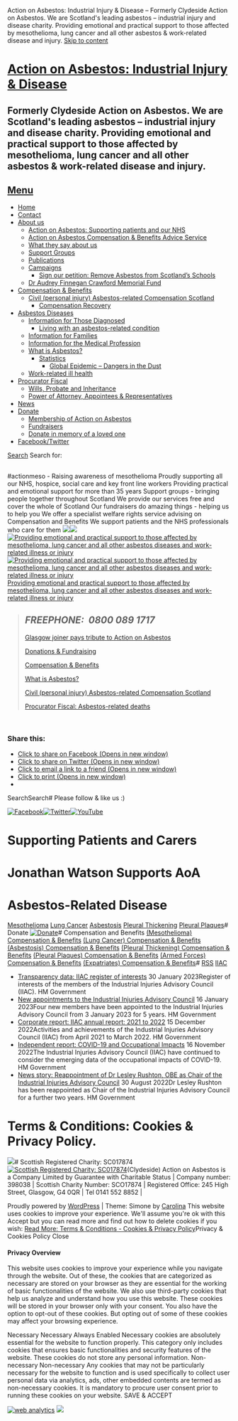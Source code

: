 
Action on Asbestos: Industrial Injury & Disease – Formerly Clydeside Action on Asbestos. We are Scotland's leading asbestos – industrial injury and disease charity. Providing emotional and practical support to those affected by mesothelioma, lung cancer and all other asbestos & work-related disease and injury.
[Skip to content](#content)
 
# [Action on Asbestos: Industrial Injury & Disease](https://www.clydesideactiononasbestos.org.uk/)
## Formerly Clydeside Action on Asbestos. We are Scotland's leading asbestos – industrial injury and disease charity. Providing emotional and practical support to those affected by mesothelioma, lung cancer and all other asbestos & work-related disease and injury.
## [Menu](#)
* [Home](https://www.clydesideactiononasbestos.org.uk/)
* [Contact](https://www.clydesideactiononasbestos.org.uk/contact-us)
* [About us](https://www.clydesideactiononasbestos.org.uk/about-action-on-asbestos)
	+ [Action on Asbestos: Supporting patients and our NHS](https://www.clydesideactiononasbestos.org.uk/about-action-on-asbestos/action-on-asbestos-supporting-our-nhs)
	+ [Action on Asbestos Compensation & Benefits Advice Service](https://www.clydesideactiononasbestos.org.uk/about-action-on-asbestos/action-on-asbestos-welfare-rights-service)
	+ [What they say about us](https://www.clydesideactiononasbestos.org.uk/about-action-on-asbestos/what-they-say-about-us)
	+ [Support Groups](https://www.clydesideactiononasbestos.org.uk/about-action-on-asbestos/support-groups)
	+ [Publications](https://www.clydesideactiononasbestos.org.uk/new-information-booklets)
	+ [Campaigns](https://www.clydesideactiononasbestos.org.uk/about-action-on-asbestos/campaigns)
		- [Sign our petition: Remove Asbestos from Scotland’s Schools](https://www.clydesideactiononasbestos.org.uk/asbestos-in-schools)
	+ [Dr Audrey Finnegan Crawford Memorial Fund](https://www.clydesideactiononasbestos.org.uk/about-action-on-asbestos/dr-audrey-finnegan-crawford-memorial-fund)
* [Compensation & Benefits](https://www.clydesideactiononasbestos.org.uk/compensation-and-benefits)
	+ [Civil (personal injury) Asbestos-related Compensation Scotland](https://www.clydesideactiononasbestos.org.uk/compensation-and-benefits/civil-compensation)
		- [Compensation Recovery](https://www.clydesideactiononasbestos.org.uk/compensation-and-benefits/civil-compensation/compensation-recovery)
* [Asbestos Diseases](https://www.clydesideactiononasbestos.org.uk/asbestos-related-disease)
	+ [Information for Those Diagnosed](https://www.clydesideactiononasbestos.org.uk/information-for-those-affected)
		- [Living with an asbestos-related condition](https://www.clydesideactiononasbestos.org.uk/asbestos-related-disease/toolkit)
	+ [Information for Families](https://www.clydesideactiononasbestos.org.uk/information-for-families)
	+ [Information for the Medical Profession](https://www.clydesideactiononasbestos.org.uk/information-for-the-medical-profession)
	+ [What is Asbestos?](https://www.clydesideactiononasbestos.org.uk/asbestos-related-disease/what-is-asbestos)
		- [Statistics](https://www.clydesideactiononasbestos.org.uk/information-for-the-medical-profession/statistics)
			* [Global Epidemic – Dangers in the Dust](https://www.clydesideactiononasbestos.org.uk/information-for-the-medical-profession/statistics/global-epidemic-dangers-in-the-dust)
	+ [Work-related ill health](https://www.clydesideactiononasbestos.org.uk/information-for-the-medical-profession/work-related-ill-health-and-occupational-disease-in-great-britain)
* [Procurator Fiscal](https://www.clydesideactiononasbestos.org.uk/information-for-the-medical-profession/posthumous-claims)
	+ [Wills, Probate and Inheritance](https://www.clydesideactiononasbestos.org.uk/information-for-the-medical-profession/posthumous-claims/wills-probate-and-inheritance)
	+ [Power of Attorney, Appointees & Representatives](https://www.clydesideactiononasbestos.org.uk/compensation-and-benefits/mesothelioma-compensation-benefits/power-of-attorney-appointees-representatives)
* [News](https://www.clydesideactiononasbestos.org.uk/category/action-on-asbestos-news)
* [Donate](https://www.clydesideactiononasbestos.org.uk/donations-and-fundraising)
	+ [Membership of Action on Asbestos](https://www.clydesideactiononasbestos.org.uk/donations-and-fundraising/membership)
	+ [Fundraisers](https://www.clydesideactiononasbestos.org.uk/category/fundraisers)
	+ [Donate in memory of a loved one](https://www.clydesideactiononasbestos.org.uk/donations-and-fundraising/donate-in-memory-of-a-loved-one)
* [Facebook/Twitter](https://www.clydesideactiononasbestos.org.uk/facebook-twitter)
 
[Search](#search-container)
Search for:
 
## 
#actionmeso - Raising awareness of mesothelioma
Proudly supporting all our NHS, hospice, social care and key front line workers
Providing practical and emotional support for more than 35 years
Support groups - bringing people together throughout Scotland
We provide our services free and cover the whole of Scotland
Our fundraisers do amazing things - helping us to help you
We offer a specialist welfare rights service advising on Compensation and Benefits
We support patients and the NHS professionals who care for them
![](https://i0.wp.com/www.clydesideactiononasbestos.org.uk/wp-content/uploads/2020/02/wb20.jpg?resize=640%2C97&ssl=1)![](https://i0.wp.com/www.clydesideactiononasbestos.org.uk/wp-content/uploads/2020/02/wb20.jpg?resize=640%2C97&ssl=1)
[![Providing emotional and practical support to those affected by mesothelioma, lung cancer and all other asbestos diseases and work-related illness or injury](https://i0.wp.com/www.clydesideactiononasbestos.org.uk/wp-content/uploads/2020/03/sa11.png?ssl=1)![Providing emotional and practical support to those affected by mesothelioma, lung cancer and all other asbestos diseases and work-related illness or injury](https://i0.wp.com/www.clydesideactiononasbestos.org.uk/wp-content/uploads/2020/03/sa11.png?ssl=1) Providing emotional and practical support to those affected by mesothelioma, lung cancer and all other asbestos diseases and work-related illness or injury](https://www.clydesideactiononasbestos.org.uk/about-action-on-asbestos "About Action on Asbestos")
> 
> ## *FREEPHONE:*  *0800 089 1717*
> 
> 
> 
> [Glasgow joiner pays tribute to Action on Asbestos](https://www.clydesideactiononasbestos.org.uk/action-on-asbestos-news/glasgow-joiner-pays-tribute-to-actions-on-asbestos)
> 
> 
> [Donations & Fundraising](https://www.clydesideactiononasbestos.org.uk/donations-and-fundraising)
> 
> 
> [Compensation & Benefits](https://www.clydesideactiononasbestos.org.uk/compensation-and-benefits)
> 
> 
> [What is Asbestos?](https://www.clydesideactiononasbestos.org.uk/asbestos-related-disease/what-is-asbestos)
> 
> 
> [Civil (personal injury) Asbestos-related Compensation Scotland](https://www.clydesideactiononasbestos.org.uk/compensation-and-benefits/civil-compensation)
> 
> 
> [Procurator Fiscal: Asbestos-related deaths](https://www.clydesideactiononasbestos.org.uk/information-for-the-medical-profession/posthumous-claims)
> 
> 
 
 
### Share this:
* [Click to share on Facebook (Opens in new window)](https://www.clydesideactiononasbestos.org.uk/?share=facebook "Click to share on Facebook")
* [Click to share on Twitter (Opens in new window)](https://www.clydesideactiononasbestos.org.uk/?share=twitter "Click to share on Twitter")
* [Click to email a link to a friend (Opens in new window)](mailto:?subject=%5BShared%20Post%5D%20&body=https%3A%2F%2Fwww.clydesideactiononasbestos.org.uk%2F&share=email "Click to email a link to a friend")
* [Click to print (Opens in new window)](https://www.clydesideactiononasbestos.org.uk/#print "Click to print")
* 
 
SearchSearch# Please follow & like us :)
 
[![Facebook](https://www.clydesideactiononasbestos.org.uk/wp-content/plugins/ultimate-social-media-icons/images/icons_theme/default/default_facebook.png "Facebook")](https://www.facebook.com/caamesoscot/)[![Twitter](https://www.clydesideactiononasbestos.org.uk/wp-content/plugins/ultimate-social-media-icons/images/icons_theme/default/default_twitter.png "Twitter")](https://twitter.com/caamesoscot)[![YouTube](https://www.clydesideactiononasbestos.org.uk/wp-content/plugins/ultimate-social-media-icons/images/icons_theme/default/default_youtube.png "YouTube")](https://www.youtube.com/user/clydesideaction) 
# Supporting Patients and Carers
# Jonathan Watson Supports AoA
# Asbestos-Related Disease
 [Mesothelioma](https://www.clydesideactiononasbestos.org.uk/asbestos-related-disease/mesothelioma "What is Malignant Mesothelioma?")
 [Lung Cancer](https://www.clydesideactiononasbestos.org.uk/asbestos-related-disease/lung-cancer "What is Asbestos-Related Cancer?")
 [Asbestosis](https://www.clydesideactiononasbestos.org.uk/asbestos-related-disease/asbestosis "What is Asbestosis?")
 [Pleural Thickening](https://www.clydesideactiononasbestos.org.uk/asbestos-related-disease/benign-pleural-disease "What is Diffuse Pleural Thickening?")
 [Pleural Plaques](https://www.clydesideactiononasbestos.org.uk/asbestos-related-disease/benign-pleural-disease "What is Pleural Plaque?")# Donate
[![](https://i0.wp.com/www.clydesideactiononasbestos.org.uk/wp-content/uploads/2020/05/justgiving-e1590407571416.png?fit=600%2C163&ssl=1 "Donate")](https://www.justgiving.com/clydesideaction)# Compensation and Benefits
 [(Mesothelioma) Compensation & Benefits](https://www.clydesideactiononasbestos.org.uk/compensation-and-benefits/mesothelioma-compensation-benefits "Mesothelioma Compensation & Benefits")
 [(Lung Cancer) Compensation & Benefits](https://www.clydesideactiononasbestos.org.uk/compensation-and-benefits/asbestos-related-lung-cancer-compensation-benefits)
 [(Asbestosis) Compensation & Benefits](https://www.clydesideactiononasbestos.org.uk/compensation-and-benefits/asbestosis-diffuse-pleural-thickening-compensation-and-benefits)
 [(Pleural Thickening) Compensation & Benefits](https://www.clydesideactiononasbestos.org.uk/compensation-and-benefits/diffuse-pleural-thickening)
 [(Pleural Plaques) Compensation & Benefits](https://www.clydesideactiononasbestos.org.uk/compensation-and-benefits/pleural-plaques-compensation "Pleural Plaque Compensation")
 [(Armed Forces) Compensation & Benefits](https://www.clydesideactiononasbestos.org.uk/compensation-and-benefits/asbestos-related-disease-compensation-and-the-armed-forces "Armed Forces Compensation")
 [(Expatriates) Compensation & Benefits](https://www.clydesideactiononasbestos.org.uk/compensation-and-benefits/expatriates-asbestos-related-benefits-compensation "Expatriates Compensation")# [RSS](https://www.gov.uk/government/organisations/industrial-injuries-advisory-council.atom) [IIAC](https://www.gov.uk/government/organisations/industrial-injuries-advisory-council)
* [Transparency data: IIAC register of interests](https://www.gov.uk/government/publications/iiac-register-of-interests) 30 January 2023Register of interests of the members of the Industrial Injuries Advisory Council (IIAC). HM Government
* [New appointments to the Industrial Injuries Advisory Council](https://www.gov.uk/government/news/new-appointments-to-the-industrial-injuries-advisory-council-2) 16 January 2023Four new members have been appointed to the Industrial Injuries Advisory Council from 3 January 2023 for 5 years. HM Government
* [Corporate report: IIAC annual report: 2021 to 2022](https://www.gov.uk/government/publications/iiac-annual-report-2021-to-2022) 15 December 2022Activities and achievements of the Industrial Injuries Advisory Council (IIAC) from April 2021 to March 2022. HM Government
* [Independent report: COVID-19 and Occupational Impacts](https://www.gov.uk/government/publications/covid-19-and-occupational-impacts) 16 November 2022The Industrial Injuries Advisory Council (IIAC) have continued to consider the emerging data of the occupational impacts of COVID-19. HM Government
* [News story: Reappointment of Dr Lesley Rushton, OBE as Chair of the Industrial Injuries Advisory Council](https://www.gov.uk/government/news/reappointment-of-dr-lesley-rushton-obe-as-chair-of-the-industrial-injuries-advisory-council) 30 August 2022Dr Lesley Rushton has been reappointed as Chair of the Industrial Injuries Advisory Council for a further two years. HM Government
 
# Terms & Conditions: Cookies & Privacy Policy.
[![](https://i0.wp.com/www.clydesideactiononasbestos.org.uk/wp-content/uploads/2020/01/CAA-FINAL-LOGO-OCT19_RGB_HI-RES.jpg?fit=595%2C90&ssl=1)](https://www.clydesideactiononasbestos.org.uk/about-caa/terms-conditions)# Scottish Registered Charity: SC017874
[![](https://i0.wp.com/www.clydesideactiononasbestos.org.uk/wp-content/uploads/2020/03/oscr-e1584098082329.jpg?fit=245%2C245&ssl=1 "Scottish Registered Charity: SC017874")](https://www.oscr.org.uk/about-charities/search-the-register/charity-details?number=17874)(Clydeside) Action on Asbestos is a Company Limited by Guarantee with Charitable Status | Company number: 398038 | Scottish Charity Number: SCO17874 | Registered Office: 245 High Street, Glasgow, G4 0QR | Tel 0141 552 8852 |  
 
 Proudly powered by [WordPress](http://wordpress.org/)  | 
 Theme: Simone by [Carolina](https://themesbycarolina.com) 
This website uses cookies to improve your experience. We'll assume you're ok with this Accept but you can read more and find out how to delete cookies if you wish: [Read More: Terms & Conditions - Cookies & Privacy Policy](https://www.clydesideactiononasbestos.org.uk/about-action-on-asbestos/terms-conditions)Privacy & Cookies Policy
Close
#### Privacy Overview
 
This website uses cookies to improve your experience while you navigate through the website. Out of these, the cookies that are categorized as necessary are stored on your browser as they are essential for the working of basic functionalities of the website. We also use third-party cookies that help us analyze and understand how you use this website. These cookies will be stored in your browser only with your consent. You also have the option to opt-out of these cookies. But opting out of some of these cookies may affect your browsing experience.
 
Necessary
Necessary
Always Enabled
 Necessary cookies are absolutely essential for the website to function properly. This category only includes cookies that ensures basic functionalities and security features of the website. These cookies do not store any personal information. 
Non-necessary
Non-necessary
 Any cookies that may not be particularly necessary for the website to function and is used specifically to collect user personal data via analytics, ads, other embedded contents are termed as non-necessary cookies. It is mandatory to procure user consent prior to running these cookies on your website. 
SAVE & ACCEPT
 
[![web analytics](https://c.statcounter.com/8124802/0/82c02db8/1/)](https://statcounter.com/ "web analytics")
![](https://www.clydesideactiononasbestos.org.uk/wp-content/plugins/wpfront-scroll-top/images/icons/1.png) 
